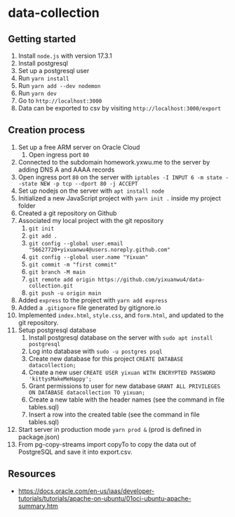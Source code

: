 # data-collection

## Getting started

1. Install `node.js` with version 17.3.1
1. Install postgresql
1. Set up a postgresql user
1. Run `yarn install`
1. Run `yarn add --dev nodemon`
1. Run `yarn dev`
1. Go to `http://localhost:3000`
1. Data can be exported to csv by visiting `http://localhost:3000/export`

## Creation process
1. Set up a free ARM server on Oracle Cloud
   1. Open ingress port `80`
1. Connected to the subdomain homework.yxwu.me to the server by adding DNS A and AAAA records
1. Open ingress port `80` on the server with `iptables -I INPUT 6 -m state --state NEW -p tcp --dport 80 -j ACCEPT`
1. Set up nodejs on the server with `apt install node`
1. Initialized a new JavaScript project with `yarn init .` inside my project folder
1. Created a git repository on Github
1. Associated my local project with the git repository
   1. `git init`
   1. `git add .`
   1. `git config --global user.email "56627720+yixuanwu4@users.noreply.github.com"`
   1. `git config --global user.name "Yixuan"`
   1. `git commit -m "first commit"`
   1. `git branch -M main`
   1. `git remote add origin https://github.com/yixuanwu4/data-collection.git`
   1. `git push -u origin main`
1. Added `express` to the project with `yarn add express`
1. Added a `.gitignore` file generated by gitignore.io
1. Implemented `index.html`, `style.css`, and `form.html`, and updated to the git repository. 
1. Setup postgresql database
   1. Install postgresql database on the server with `sudo apt install postgresql`
   1. Log into database with `sudo -u postgres psql`
   1. Create new database for this project `CREATE DATABASE datacollection;`
   1. Create a new user `CREATE USER yixuan WITH ENCRYPTED PASSWORD 'kittysMakeMeHappy';`
   1. Grant permissions to user for new database `GRANT ALL PRIVILEGES ON DATABASE datacollection TO yixuan;`
   1. Create a new table with the header names (see the command in file tables.sql)
   1. Insert a row into the created table (see the command in file tables.sql) 
1. Start server in production mode `yarn prod &` (prod is defined in package.json)
1. From pg-copy-streams import copyTo to copy the data out of PostgreSQL and save it into export.csv. 

## Resources
 - https://docs.oracle.com/en-us/iaas/developer-tutorials/tutorials/apache-on-ubuntu/01oci-ubuntu-apache-summary.htm